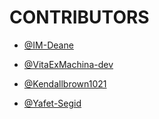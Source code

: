 # CONTRIBUTORS

- [@IM-Deane](https://github.com/IM-Deane)

- [@VitaExMachina-dev](https://github.com/VitaExMAchina-dev/)

- [@Kendallbrown1021](https://github.com/Kendallbrown1021)

- [@Yafet-Segid](https://github.com/Yafet-Segid)
